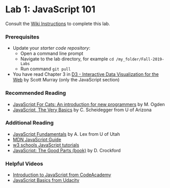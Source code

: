 # Lab 1: JavaScript 101
Consult the [Wiki Instructions](https://github.gatech.edu/CS-7450/Fall-2019-Labs/wiki/Lab-1:-Javascript-101) to complete this lab.

### Prerequisites

* Update your *starter code repository*:
	* Open a command line prompt
	* Navigate to the lab directory, for example `cd /my_folder/Fall-2019-Labs`
	* Run command `git pull`
* You have read Chapter 3 in [D3 - Interactive Data Visualization for the Web](http://alignedleft.com/work/d3-book-2e) by Scott Murray (only the JavaScript section)

### Recommended Reading

* [JavaScript For Cats: An introduction for new programmers](http://jsforcats.com/) by M. Ogden
* [JavaScript, The Very Basics](https://cscheid.net/courses/spr15/cs444/lectures/week3.html) by C. Scheidegger from U of Arizona

### Additional Reading

* [JavaScript Fundamentals](http://dataviscourse.net/2015/lectures/lecture-javascript/) by A. Lex from U of Utah
* [MDN JavaScript Guide](https://developer.mozilla.org/en-US/docs/Web/JavaScript/Guide)
* [w3 schools JavaScript tutorials](https://www.w3schools.com/js/)
* [JavaScript: The Good Parts (book)](https://www.amazon.com/JavaScript-Good-Parts-Douglas-Crockford/dp/0596517742#) by D. Crockford

### Helpful Videos

* [Introduction to JavaScript from CodeAcademy](https://www.codecademy.com/learn/introduction-to-javascript)
* [JavaScript Basics from Udacity](https://www.udacity.com/course/javascript-basics--ud804)

